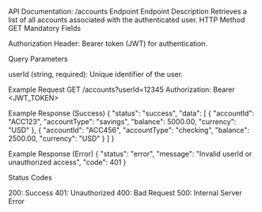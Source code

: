 API Documentation: /accounts Endpoint
Endpoint Description
Retrieves a list of all accounts associated with the authenticated user.
HTTP Method
GET
Mandatory Fields

Authorization Header: Bearer token (JWT) for authentication.

Query Parameters

userId (string, required): Unique identifier of the user.

Example Request
GET /accounts?userId=12345
Authorization: Bearer <JWT_TOKEN>

Example Response (Success)
{
  "status": "success",
  "data": [
    {
      "accountId": "ACC123",
      "accountType": "savings",
      "balance": 5000.00,
      "currency": "USD"
    },
    {
      "accountId": "ACC456",
      "accountType": "checking",
      "balance": 2500.00,
      "currency": "USD"
    }
  ]
}

Example Response (Error)
{
  "status": "error",
  "message": "Invalid userId or unauthorized access",
  "code": 401
}

Status Codes

200: Success
401: Unauthorized
400: Bad Request
500: Internal Server Error

